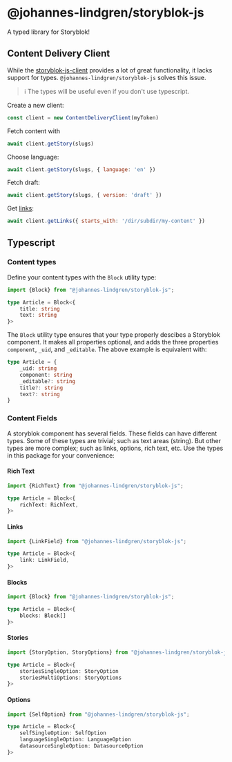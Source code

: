 # @johannes-lindgren/storyblok-js

A typed library for Storyblok!


## Content Delivery Client

While the [storyblok-js-client](https://github.com/storyblok/storyblok-js-client) provides a lot of great functionality, it lacks support for types. `@johannes-lindgren/storyblok-js` solves this issue.

> :information_source: The types will be useful even if you don't use typescript.

Create a new client:

```javascript
const client = new ContentDeliveryClient(myToken)
```

Fetch content with

```javascript
await client.getStory(slugs)
```

Choose language:

```javascript
await client.getStory(slugs, { language: 'en' })
```

Fetch draft:

```javascript
await client.getStory(slugs, { version: 'draft' })
```

Get [links](https://www.storyblok.com/docs/api/content-delivery/v2#core-resources/links/links):

```javascript
await client.getLinks({ starts_with: '/dir/subdir/my-content' })
```

## Typescript


### Content types

Define your content types with the `Block` utility type:

```typescript
import {Block} from "@johannes-lindgren/storyblok-js";

type Article = Block<{
    title: string
    text: string
}>
```

The `Block` utility type ensures that your type properly descibes a Storyblok component. It makes all properties optional, and adds the three properties `component`, `_uid`, and `_editable`. The above example is equivalent with:


```typescript
type Article = {
    _uid: string
    component: string
    _editable?: string
    title?: string
    text?: string
}
```

### Content Fields

A storyblok component has several fields. These fields can have different types. Some of these types are trivial; such as text areas (string). But other types are more complex; such as links, options, rich text, etc. Use the types in this package for your convenience:

#### Rich Text


```typescript jsx
import {RichText} from "@johannes-lindgren/storyblok-js";

type Article = Block<{
    richText: RichText,
}>
```

#### Links


```typescript jsx
import {LinkField} from "@johannes-lindgren/storyblok-js";

type Article = Block<{
    link: LinkField,
}>
```

#### Blocks

```typescript jsx
import {Block} from "@johannes-lindgren/storyblok-js";

type Article = Block<{
    blocks: Block[]
}>
```

#### Stories

```typescript jsx
import {StoryOption, StoryOptions} from "@johannes-lindgren/storyblok-js";

type Article = Block<{
    storiesSingleOption: StoryOption
    storiesMultiOptions: StoryOptions
}>
```

#### Options

```typescript jsx
import {SelfOption} from "@johannes-lindgren/storyblok-js";

type Article = Block<{
    selfSingleOption: SelfOption
    languageSingleOption: LanguageOption
    datasourceSingleOption: DatasourceOption
}>
```
